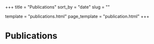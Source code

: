 +++
title = "Publications"
sort_by = "date" 
slug = ""

template = "publications.html"
page_template = "publication.html"
+++

# Publications